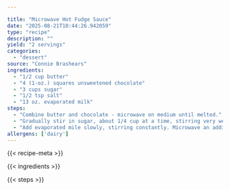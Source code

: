 ```yaml
---

title: "Microwave Hot Fudge Sauce"
date: "2025-08-21T10:44:26.942059"
type: "recipe"
description: ""
yield: "2 servings"
categories:
  - "dessert"
source: "Connie Brashears"
ingredients:
  - "1/2 cup butter"
  - "4 (1-oz.) squares unsweetened chocolate"
  - "3 cups sugar"
  - "1/2 tsp salt"
  - "13 oz. evaporated milk"
steps:
  - "Combine butter and chocolate - microwave on medium until melted."
  - "Gradually stir in sugar, about 1/4 cup at a time, stirring very well after each addition (mixture will be very thick and dry). Add salt."
  - "Add evaporated mile slowly, stirring constantly. Microwave an additional 4 minutes, stirring every minute. Serve hot over ice cream."
allergens: ['dairy']
---
```


{{< recipe-meta >}}

{{< ingredients >}}

{{< steps >}}
